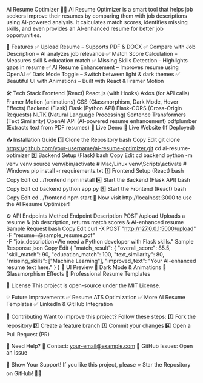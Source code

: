 AI Resume Optimizer 📝🚀
AI Resume Optimizer is a smart tool that helps job seekers improve their resumes by comparing them with job descriptions using AI-powered analysis. It calculates match scores, identifies missing skills, and even provides an AI-enhanced resume for better job opportunities.


🌟 Features
✅ Upload Resume – Supports PDF & DOCX
✅ Compare with Job Description – AI analyzes job relevance
✅ Match Score Calculation – Measures skill & education match
✅ Missing Skills Detection – Highlights gaps in resume
✅ AI Resume Enhancement – Improves resume using OpenAI
✅ Dark Mode Toggle – Switch between light & dark themes
✅ Beautiful UI with Animations – Built with React & Framer Motion

🛠️ Tech Stack
Frontend (React)
React.js (with Hooks)
Axios (for API calls)
Framer Motion (animations)
CSS (Glassmorphism, Dark Mode, Hover Effects)
Backend (Flask)
Flask (Python API)
Flask-CORS (Cross-Origin Requests)
NLTK (Natural Language Processing)
Sentence Transformers (Text Similarity)
OpenAI API (AI-powered resume enhancement)
pdfplumber (Extracts text from PDF resumes)
🚀 Live Demo
🚧 Live Website (If Deployed)

📥 Installation Guide
1️⃣ Clone the Repository
bash
Copy
Edit
git clone https://github.com/your-username/ai-resume-optimizer.git
cd ai-resume-optimizer
2️⃣ Backend Setup (Flask)
bash
Copy
Edit
cd backend
python -m venv venv
source venv/bin/activate  # Mac/Linux
venv\Scripts\activate  # Windows
pip install -r requirements.txt
3️⃣ Frontend Setup (React)
bash
Copy
Edit
cd ../frontend
npm install
4️⃣ Start the Backend (Flask API)
bash
Copy
Edit
cd backend
python app.py
5️⃣ Start the Frontend (React)
bash
Copy
Edit
cd ../frontend
npm start
🎉 Now visit http://localhost:3000 to use the AI Resume Optimizer!

⚙️ API Endpoints
Method	Endpoint	Description
POST	/upload	Uploads a resume & job description, returns match scores & AI-enhanced resume
Sample Request
bash
Copy
Edit
curl -X POST "http://127.0.0.1:5000/upload" \
  -F "resume=@sample_resume.pdf" \
  -F "job_description=We need a Python developer with Flask skills."
Sample Response
json
Copy
Edit
{
  "match_result": {
    "overall_score": 85.5,
    "skill_match": 90,
    "education_match": 100,
    "text_similarity": 80,
    "missing_skills": ["Machine Learning"],
    "improved_text": "Your AI-enhanced resume text here."
  }
}
🎨 UI Preview
🔹 Dark Mode & Animations
🔹 Glassmorphism Effects
🔹 Professional Resume Templates


📜 License
This project is open-source under the MIT License.

💡 Future Improvements
✅ Resume ATS Optimization
✅ More AI Resume Templates
✅ LinkedIn & GitHub Integration

🙌 Contributing
Want to improve this project? Follow these steps:
1️⃣ Fork the repository
2️⃣ Create a feature branch
3️⃣ Commit your changes
4️⃣ Open a Pull Request (PR)

💬 Need Help?
📧 Contact: your-email@example.com
💬 GitHub Issues: Open an Issue

🌟 Show Your Support!
If you like this project, please ⭐ Star the Repository on GitHub! 🚀✨
